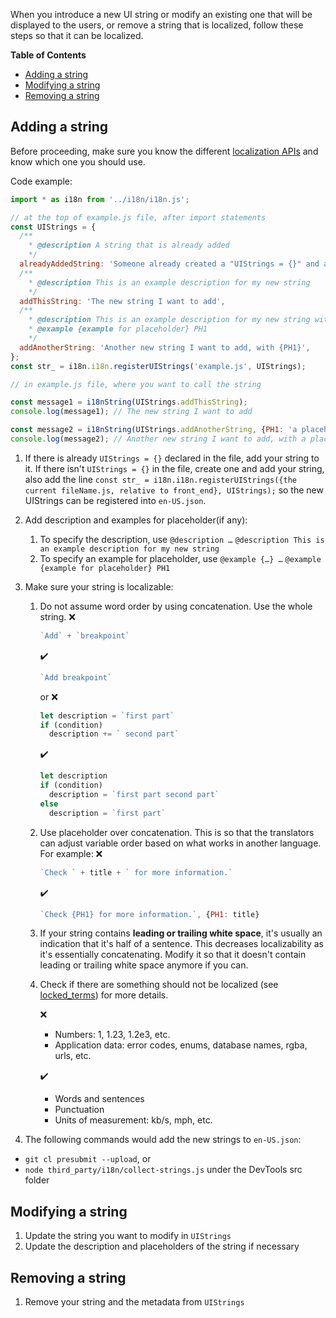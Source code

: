 When you introduce a new UI string or modify an existing one that will be displayed to the users, or remove a string that is localized, follow these steps so that it can be localized.

**Table of Contents**
- [Adding a string](#adding-a-string)
- [Modifying a string](#modifying-a-string)
- [Removing a string](#removing-a-string)

## Adding a string
Before proceeding, make sure you know the different [localization APIs](localization_apis_V2.md) and know which one you should use.

Code example:
  ```javascript
  import * as i18n from '../i18n/i18n.js';

  // at the top of example.js file, after import statements
  const UIStrings = {
    /**
      * @description A string that is already added
      */
    alreadyAddedString: 'Someone already created a "UIStrings = {}" and added this string',
    /**
      * @description This is an example description for my new string
      */
    addThisString: 'The new string I want to add',
    /**
      * @description This is an example description for my new string with placeholder
      * @example {example for placeholder} PH1
      */
    addAnotherString: 'Another new string I want to add, with {PH1}',
  };
  const str_ = i18n.i18n.registerUIStrings('example.js', UIStrings);
  ```

  ```javascript
  // in example.js file, where you want to call the string

  const message1 = i18nString(UIStrings.addThisString);
  console.log(message1); // The new string I want to add

  const message2 = i18nString(UIStrings.addAnotherString, {PH1: 'a placeholder'});
  console.log(message2); // Another new string I want to add, with a placeholder
  ```
1. If there is already `UIStrings = {}` declared in the file, add your string to it.
  If there isn't `UIStrings = {}` in the file, create one and add your string, also add the line `const str_ = i18n.i18n.registerUIStrings({the current fileName.js, relative to front_end}, UIStrings);` so the new UIStrings can be registered into `en-US.json`.


2. Add description and examples for placeholder(if any):
    1. To specify the description, use `@description …`
    `@description This is an example description for my new string`
    2. To specify an example for placeholder, use `@example {…} …`
    `@example {example for placeholder} PH1`

3. Make sure your string is localizable:

   1. Do not assume word order by using concatenation. Use the whole string.
      ❌
      ```javascript
      `Add` + `breakpoint`
      ```
      ✔️
      ```javascript
      `Add breakpoint`
      ```
      or
      ❌
      ```javascript
      let description = `first part`
      if (condition)
        description += ` second part`
      ```
      ✔️
      ```javascript
      let description
      if (condition)
        description = `first part second part`
      else
        description = `first part`
      ```
   2. Use placeholder over concatenation. This is so that the translators can adjust variable order based on what works in another language. For example:
      ❌
      ```javascript
      `Check ` + title + ` for more information.`
      ```
      ✔️
      ```javascript
      `Check {PH1} for more information.`, {PH1: title}
      ```
   3. If your string contains <b>leading or trailing white space</b>, it's usually an indication that it's half of a sentence. This decreases localizability as it's essentially concatenating. Modify it so that it doesn't contain leading or trailing white space anymore if you can.
   4. Check if there are something should not be localized (see [locked_terms](locked_terms_V2.md)) for more details.

      ❌

      - Numbers: 1, 1.23, 1.2e3, etc.
      - Application data: error codes, enums, database names, rgba, urls, etc.

      ✔️

      - Words and sentences
      - Punctuation
      - Units of measurement: kb/s, mph, etc.
4. The following commands would add the new strings to `en-US.json`:
  - `git cl presubmit --upload`, or
  - `node third_party/i18n/collect-strings.js` under the DevTools src folder

## Modifying a string
1. Update the string you want to modify in `UIStrings`
2. Update the description and placeholders of the string if necessary

## Removing a string
1. Remove your string and the metadata from `UIStrings`
